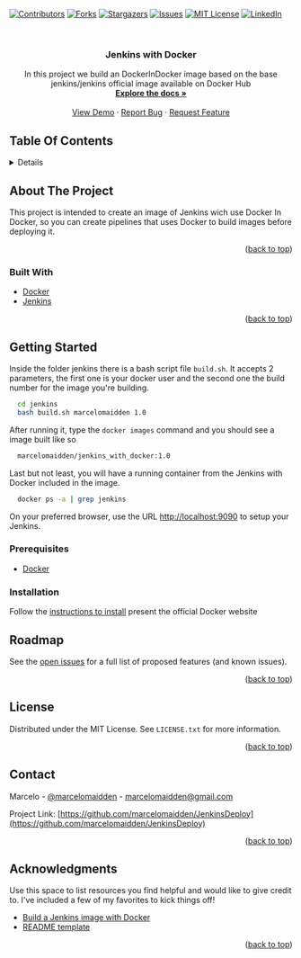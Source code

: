 [![Contributors][contributors-shield]][contributors-url]
[![Forks][forks-shield]][forks-url]
[![Stargazers][stars-shield]][stars-url]
[![Issues][issues-shield]][issues-url]
[![MIT License][license-shield]][license-url]
[![LinkedIn][linkedin-shield]][linkedin-url]

<br />
<div align="center">
  <h3 align="center">Jenkins with Docker</h3>

  <p align="center">
    In this project we build an DockerInDocker image based on the base jenkins/jenkins official image
    available on Docker Hub
    <br />
    <a href="https://github.com/marcelomaidden/JenkinsDeploy"><strong>Explore the docs »</strong></a>
    <br />
    <br />
    <a href="https://github.com/marcelomaidden/JenkinsDeploy">View Demo</a>
    ·
    <a href="https://github.com/marcelomaidden/JenkinsDeploy/issues">Report Bug</a>
    ·
    <a href="https://github.com/marcelomaidden/JenkinsDeploy/issues">Request Feature</a>
  </p>
</div>

<!-- TABLE OF CONTENTS -->
## Table Of Contents
<details>
  <ol>
    <li>
      <a href="#about-the-project">About The Project</a>
      <ul>
        <li><a href="#built-with">Built With</a></li>
      </ul>
    </li>
    <li>
      <a href="#getting-started">Getting Started</a>
      <ul>
        <li><a href="#prerequisites">Prerequisites</a></li>
        <li><a href="#installation">Installation</a></li>
      </ul>
    </li>
    <li><a href="#usage">Usage</a></li>
    <li><a href="#roadmap">Roadmap</a></li>
    <li><a href="#contributing">Contributing</a></li>
    <li><a href="#license">License</a></li>
    <li><a href="#contact">Contact</a></li>
    <li><a href="#acknowledgments">Acknowledgments</a></li>
  </ol>
</details>



<!-- ABOUT THE PROJECT -->
## About The Project

This project is intended to create an image of Jenkins wich use Docker In Docker,
so you can create pipelines that uses Docker to build images before deploying it.

<p align="right">(<a href="#table-of-contents">back to top</a>)</p>

### Built With

* [Docker](https://docs.docker.com/)
* [Jenkins](https://www.jenkins.io/)

<p align="right">(<a href="#table-of-contents">back to top</a>)</p>

<!-- GETTING STARTED -->
## Getting Started

Inside the folder jenkins there is a bash script file `build.sh`.
It accepts 2 parameters, the first one is your docker user and the second one
the build number for the image you're building.

```bash
  cd jenkins
  bash build.sh marcelomaidden 1.0
```

After running it, type the `docker images` command and you should see a image built like so

```bash
  marcelomaidden/jenkins_with_docker:1.0
```

Last but not least, you will have a running container from the Jenkins with Docker included in the image.


```bash
  docker ps -a | grep jenkins
```

On your preferred browser, use the URL [http://localhost:9090](http://localhost:9090) to setup your Jenkins.

### Prerequisites

* [Docker](https://docs.docker.com/)

### Installation

Follow the [instructions to install](https://docs.docker.com/get-docker/) present the official Docker website


<!-- ROADMAP -->
## Roadmap

See the [open issues](https://github.com/marcelomaidden/JenkinsDeploy/issues) for a full list of proposed features (and known issues).

<p align="right">(<a href="#table-of-contents">back to top</a>)</p>

<!-- LICENSE -->
## License

Distributed under the MIT License. See `LICENSE.txt` for more information.

<p align="right">(<a href="#table-of-contents">back to top</a>)</p>

<!-- CONTACT -->
## Contact

Marcelo - [@marcelomaidden](https://twitter.com/marcelomaidden) - marcelomaidden@gmail.com

Project Link: [https://github.com/marcelomaidden/JenkinsDeploy](https://github.com/marcelomaidden/JenkinsDeploy)

<p align="right">(<a href="#table-of-contents">back to top</a>)</p>

<!-- ACKNOWLEDGMENTS -->
## Acknowledgments

Use this space to list resources you find helpful and would like to give credit to. I've included a few of my favorites to kick things off!

* [Build a Jenkins image with Docker](https://www.jenkins.io/doc/book/installing/docker/)
* [README template](https://github.com/othneildrew/Best-README-Template)

<p align="right">(<a href="#table-of-contents">back to top</a>)</p>

<!-- MARKDOWN LINKS & IMAGES -->
<!-- https://www.markdownguide.org/basic-syntax/#reference-style-links -->
[contributors-shield]: https://img.shields.io/github/contributors/marcelomaidden/JenkinsDeploy.svg?style=for-the-badge
[contributors-url]: https://github.com/marcelomaidden/JenkinsDeploy/graphs/contributors
[forks-shield]: https://img.shields.io/github/forks/marcelomaidden/JenkinsDeploy.svg?style=for-the-badge
[forks-url]: https://github.com/marcelomaidden/JenkinsDeploy/network/members
[stars-shield]: https://img.shields.io/github/stars/marcelomaidden/JenkinsDeploy.svg?style=for-the-badge
[stars-url]: https://github.com/marcelomaidden/JenkinsDeploy/stargazers
[issues-shield]: https://img.shields.io/github/issues/marcelomaidden/JenkinsDeploy.svg?style=for-the-badge
[issues-url]: https://github.com/marcelomaidden/JenkinsDeploy/issues
[license-shield]: https://img.shields.io/github/license/marcelomaidden/JenkinsDeploy.svg?style=for-the-badge
[license-url]: https://github.com/marcelomaidden/JenkinsDeploy/blob/master/LICENSE.txt
[linkedin-shield]: https://img.shields.io/badge/-LinkedIn-black.svg?style=for-the-badge&logo=linkedin&colorB=555
[linkedin-url]: https://www.linkedin.com/in/marcelofernandesdearaujo/
